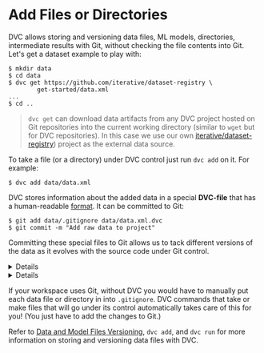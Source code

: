 # Add Files or Directories

DVC allows storing and versioning data files, ML models, directories,
intermediate results with Git, without checking the file contents into Git.
Let's get a dataset example to play with:

```dvc
$ mkdir data
$ cd data
$ dvc get https://github.com/iterative/dataset-registry \
        get-started/data.xml
...
$ cd ..
```

> `dvc get` can download <abbr>data artifacts</abbr> from any <abbr>DVC
> project</abbr> hosted on Git repositories into the current working directory
> (similar to `wget` but for DVC repositories). In this case we use our own
> [iterative/dataset-registry](https://github.com/iterative/dataset-registry))
> project as the external data source.

To take a file (or a directory) under DVC control just run `dvc add` on it. For
example:

```dvc
$ dvc add data/data.xml
```

DVC stores information about the added data in a special **DVC-file** that has a
human-readable [format](/doc/user-guide/dvc-file-format). It can be committed to
Git:

```dvc
$ git add data/.gitignore data/data.xml.dvc
$ git commit -m "Add raw data to project"
```

Committing these special files to Git allows us to tack different versions of
the data as it evolves with the source code under Git control.

<details>

### Expand to learn about DVC internals

You can see that actual data file has been moved to the cache directory, while
the entries in the workspace may be file links to the actual files in the DVC
cache.

```dvc
$ ls -R .dvc/cache
    .dvc/cache/a3:
    04afb96060aad90176268345e10355
```

`a304afb96060aad90176268345e10355` from above is an MD5 hash of the `data.xml`
file we just added to DVC. And if you check the `data/data.xml.dvc` DVC-file you
will see that it has this hash inside.

</details>

<details>

### Expand for an important note on cache performance

DVC tries to use reflinks\* by default to link your data files from the DVC
cache to the workspace, optimizing speed and storage space. However, reflinks
are not widely supported yet and DVC falls back to actually copying data files
to/from the cache **which can be very slow with large files**, and duplicates
storage requirements.

Hardlinks and symlinks are also available for optimized cache linking but,
(unlike reflinks) they carry the risk of accidentally corrupting the cache if
tacked data files are modified in the workspace.

See [Large Dataset Optimization](/docs/user-guide/large-dataset-optimization)
and `dvc config cache` for more information.

> \***copy-on-write links or "reflinks"** are a relatively new way to link files
> in UNIX-style file systems. Unlike hardlinks or symlinks, they support
> transparent [copy on write](https://en.wikipedia.org/wiki/Copy-on-write). This
> means that editing a reflinked file is always safe as all the other links to
> the file will reflect the changes.

</details>

If your workspace uses Git, without DVC you would have to manually put each data
file or directory in into `.gitignore`. DVC commands that take or make files
that will go under its control automatically takes care of this for you! (You
just have to add the changes to Git.)

Refer to
[Data and Model Files Versioning](/doc/use-cases/data-and-model-files-versioning),
`dvc add`, and `dvc run` for more information on storing and versioning data
files with DVC.

